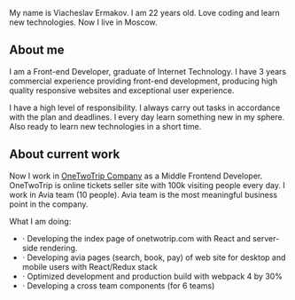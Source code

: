 My name is Viacheslav Ermakov. I am 22 years old. Love coding and learn new technologies. Now I live in Moscow. 

## About me
I am a Front-end Developer, graduate of Internet Technology. I have 3 years commercial experience providing front-end development, producing high quality responsive websites and exceptional user experience.

I have a high level of responsibility. I always carry out tasks in accordance with the plan and deadlines. I every day learn something new in my sphere. Also ready to learn new technologies in a short time.

## About current work
Now I work in <a href="https://www.onetwotrip.com" title="OTT's Homepage" target="_blank">OneTwoTrip Company</a> as a Middle Frontend Developer.
OneTwoTrip is online tickets seller site with 100k visiting people every day. I work in Avia team (10 people). Avia team is the most meaningful business point in the company. 

What I am doing: 
- ⋅ Developing the index page of onetwotrip.com with React and server-side rendering. 
- ⋅ Developing avia pages (search, book, pay) of web site for desktop and mobile users with React/Redux stack 
- ⋅ Optimized development and production build with webpack 4 by 30% 
- ⋅ Developing a cross team components (for 6 teams)


